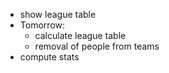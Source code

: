 - show league table
- Tomorrow:
	- calculate league table
	- removal of people from teams
- compute stats